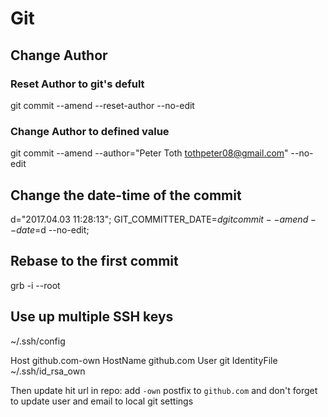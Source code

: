 # Git
## Change Author
### Reset Author to git's defult
git commit --amend --reset-author --no-edit

### Change Author to defined value
git commit --amend --author="Peter Toth <tothpeter08@gmail.com>" --no-edit

## Change the date-time of the commit
d="2017.04.03 11:28:13"; GIT_COMMITTER_DATE=$d git commit --amend --date=$d --no-edit;

## Rebase to the first commit
grb -i --root


## Use up multiple SSH keys

~/.ssh/config

Host github.com-own
	HostName github.com
	User git
	IdentityFile ~/.ssh/id_rsa_own

Then update hit url in repo: add `-own` postfix to `github.com` and don't forget to update user and email to local git settings
